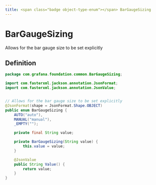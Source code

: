 ```yaml
---
title: <span class="badge object-type-enum"></span> BarGaugeSizing
---
```

# <span class="badge object-type-enum"></span> BarGaugeSizing

Allows for the bar gauge size to be set explicitly

## Definition

```java
package com.grafana.foundation.common.BarGaugeSizing;

import com.fasterxml.jackson.annotation.JsonFormat;
import com.fasterxml.jackson.annotation.JsonValue;


// Allows for the bar gauge size to be set explicitly
@JsonFormat(shape = JsonFormat.Shape.OBJECT)
public enum BarGaugeSizing {
    AUTO("auto"),
    MANUAL("manual"),
    _EMPTY("");

    private final String value;

    private BarGaugeSizing(String value) {
        this.value = value;
    }

    @JsonValue
    public String Value() {
        return value;
    }
}

```
